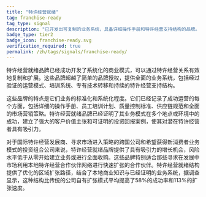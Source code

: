 ```yaml
---
title: "特许经营就绪"
tag: franchise-ready
tag_type: signal
description: "已开发出可复制的业务系统，具备详细操作手册和特许经营支持结构的品牌。"
badge_type: tier2
badge_icon: franchise-ready.svg
verification_required: true
permalink: /zh/tags/signals/franchise-ready/
---
```


特许经营就绪品牌已经成功开发了系统化的商业模式，可以通过特许经营关系有效地复制和扩展。这些品牌超越了简单的品牌授权，提供全面的业务系统，包括经过验证的运营模式、培训系统、专有技术转移和持续的特许经营支持结构。

这些品牌的特点是它们业务的标准化和系统化程度。它们已经记录了成功运营的每个方面，包括详细的操作手册、员工培训计划、质量控制标准、供应链规范和全面的市场营销策略。特许经营就绪品牌已经证明了其业务模式在多个地点或环境中的成功，建立了强大的客户价值主张和可证明的投资回报案例，使其对潜在特许经营者具有吸引力。

对于国际特许经营发展商、寻求市场进入策略的跨国公司和希望获得新消费者业务模式的投资组合公司来说，特许经营就绪品牌提供了具有吸引力的增长机会，风险水平低于从零开始建立业务或进行全面收购。这些品牌特别适合那些寻求在发展中市场利用本地特许经营合作伙伴网络进行快速扩张的合作伙伴。特许经营就绪结构提供了优化的区域扩张路径，结合了本地商业知识与已经证明的业务系统，据调查显示，这种结构比传统的公司自有扩张模式平均提高了58%的成功率和113%的扩张速度。